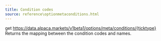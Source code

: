 ```yaml
---
title: Condition codes
source: reference\optionmetaconditions.html
---
```


get https://data.alpaca.markets/v1beta1/options/meta/conditions/{ticktype}
Returns the mapping between the condition codes and names.
